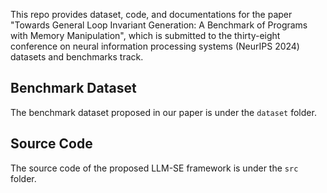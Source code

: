 This repo provides dataset, code, and documentations for the paper 
"Towards General Loop Invariant Generation: A Benchmark of Programs with Memory Manipulation", 
which is submitted to the thirty-eight conference on neural information processing systems (NeurIPS 2024) datasets and benchmarks track.

## Benchmark Dataset
The benchmark dataset proposed in our paper is under the `dataset` folder.

## Source Code
The source code of the proposed LLM-SE framework is under the `src` folder.


